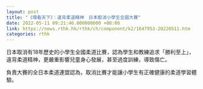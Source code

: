 ```yaml
---
layout: post
title: "《環看天下》：違背柔道精神　日本取消小學生全國大賽"
date: 2022-05-11 09:21:46.000000000 +08:00
link: https://news.rthk.hk/rthk/ch/component/k2/1647953-20220511.htm
categories: rthk
---
```


日本取消有18年歷史的小學生全國柔道比賽，認為學生和教練追求「勝利至上」，違背柔道精神，更嚴重影響兒童身心發展，甚至過度訓練，導致傷亡。

負責大賽的全日本柔道連盟認為，取消比賽才能讓小學生有正確健康的柔道學習體驗。
